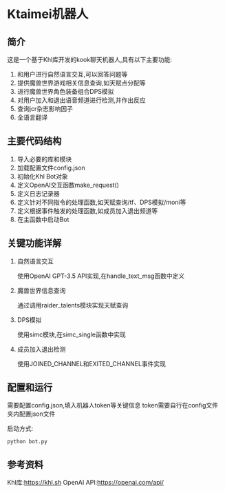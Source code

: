 # Ktaimei机器人

## 简介

这是一个基于Khl库开发的kook聊天机器人,具有以下主要功能:

1. 和用户进行自然语言交互,可以回答问题等
2. 提供魔兽世界游戏相关信息查询,如天赋点分配等
3. 进行魔兽世界角色装备组合DPS模拟
4. 对用户加入和退出语音频道进行检测,并作出反应
5. 查询jcr杂志影响因子
6. 全语言翻译

## 主要代码结构

1. 导入必要的库和模块
2. 加载配置文件config.json
3. 初始化Khl Bot对象
4. 定义OpenAI交互函数make_request()
5. 定义日志记录器
6. 定义针对不同指令的处理函数,如天赋查询/tf、DPS模拟/moni等
7. 定义根据事件触发的处理函数,如成员加入退出频道等
8. 在主函数中启动Bot

## 关键功能详解

1. 自然语言交互
   
   使用OpenAI GPT-3.5 API实现,在handle_text_msg函数中定义

2. 魔兽世界信息查询
   
   通过调用raider_talents模块实现天赋查询

3. DPS模拟

   使用simc模块,在simc_single函数中实现

4. 成员加入退出检测

   使用JOINED_CHANNEL和EXITED_CHANNEL事件实现

## 配置和运行

需要配置config.json,填入机器人token等关键信息
token需要自行在config文件夹内配置json文件

启动方式:

```
python bot.py 
```

## 参考资料

Khl库:https://khl.sh
OpenAI API:https://openai.com/api/
